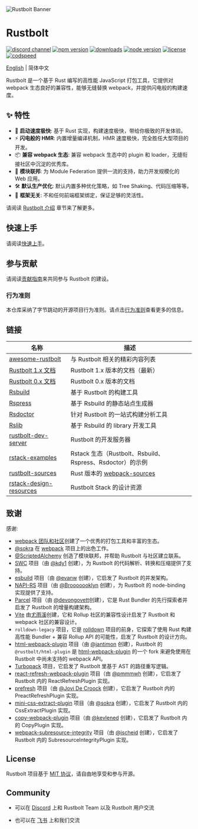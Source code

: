 <picture>
  <source media="(prefers-color-scheme: dark)" srcset="https://assets.rustbolt.dev/rustbolt/rustbolt-banner-plain-dark.png">
  <img alt="Rustbolt Banner" src="https://assets.rustbolt.dev/rustbolt/rustbolt-banner-plain-light.png">
</picture>

# Rustbolt

<p>
  <a href="https://discord.gg/79ZZ66GH9E"><img src="https://img.shields.io/badge/chat-discord-blue?style=flat-square&logo=discord&colorA=564341&colorB=EDED91" alt="discord channel" /></a>
  <a href="https://www.npmjs.com/package/@rustbolt/core?activeTab=versions"><img src="https://img.shields.io/npm/v/@rustbolt/core?style=flat-square&colorA=564341&colorB=EDED91" alt="npm version" /></a>
  <a href="https://npmcharts.com/compare/@rustbolt/core?minimal=true"><img src="https://img.shields.io/npm/dm/@rustbolt/core.svg?style=flat-square&colorA=564341&colorB=EDED91" alt="downloads" /></a>
  <a href="https://nodejs.org/en/about/previous-releases"><img src="https://img.shields.io/node/v/@rustbolt/core.svg?style=flat-square&colorA=564341&colorB=EDED91" alt="node version"></a>
  <a href="https://github.com/khulnasoft/rustbolt/blob/main/LICENSE"><img src="https://img.shields.io/badge/License-MIT-blue.svg?style=flat-square&colorA=564341&colorB=EDED91" alt="license" /></a>
  <a href="https://codspeed.io/khulnasoft/rustbolt"><img src="https://img.shields.io/endpoint?url=https%3A%2F%2Fcodspeed.io%2Fbadge.json&style=flat-square&colorA=564341&colorB=EDED91" alt="codspeed" /></a>
</p>

[English](./README.md) | 简体中文

Rustbolt 是一个基于 Rust 编写的高性能 JavaScript 打包工具，它提供对 webpack 生态良好的兼容性，能够无缝替换 webpack，并提供闪电般的构建速度。

## ✨ 特性

- 🚀 **启动速度极快**: 基于 Rust 实现，构建速度极快，带给你极致的开发体验。
- ⚡ **闪电般的 HMR**: 内置增量编译机制，HMR 速度极快，完全胜任大型项目的开发。
- 📦 **兼容 webpack 生态**: 兼容 webpack 生态中的 plugin 和 loader，无缝衔接社区中沉淀的优秀库。
- 🎨 **模块联邦**: 为 Module Federation 提供一流的支持，助力开发规模化的 Web 应用。
- 🛠️ **默认生产优化**: 默认内置多种优化策略，如 Tree Shaking、代码压缩等等。
- 🎯 **框架无关**: 不和任何前端框架绑定，保证足够的灵活性。

请阅读 [Rustbolt 介绍](https://rustbolt.dev/zh/guide/start/introduction) 章节来了解更多。

## 快速上手

请阅读[快速上手](https://rustbolt.dev/zh/guide/start/quick-start)。

## 参与贡献

请阅读[贡献指南](./CONTRIBUTING.md)来共同参与 Rustbolt 的建设。

### 行为准则

本仓库采纳了字节跳动的开源项目行为准则。请点击[行为准则](./CODE_OF_CONDUCT.md)查看更多的信息。

## 链接

| 名称                                                                                 | 描述                                                                         |
| ------------------------------------------------------------------------------------ | ---------------------------------------------------------------------------- |
| [awesome-rustbolt](https://github.com/khulnasoft/awesome-rustbolt)                    | 与 Rustbolt 相关的精彩内容列表                                                 |
| [Rustbolt 1.x 文档](https://rustbolt.dev/zh/)                                            | Rustbolt 1.x 版本的文档（最新）                                                |
| [Rustbolt 0.x 文档](https://v0.rustbolt.dev/zh/)                                         | Rustbolt 0.x 版本的文档                                                        |
| [Rsbuild](https://github.com/khulnasoft/rsbuild)                                  | 基于 Rustbolt 的构建工具                                                       |
| [Rspress](https://github.com/khulnasoft/rspress)                                  | 基于 Rsbuild 的静态站点生成器                                                |
| [Rsdoctor](https://github.com/khulnasoft/rsdoctor)                                | 针对 Rustbolt 的一站式构建分析工具                                             |
| [Rslib](https://github.com/khulnasoft/rslib)                                      | 基于 Rsbuild 的 library 开发工具                                             |
| [rustbolt-dev-server](https://github.com/khulnasoft/rustbolt-dev-server)              | Rustbolt 的开发服务器                                                          |
| [rstack-examples](https://github.com/rustbolt-contrib/rstack-examples)                 | Rstack 生态（Rustbolt、Rsbuild、Rspress、Rsdoctor）的示例                      |
| [rustbolt-sources](https://github.com/khulnasoft/rustbolt-sources)                    | Rust 版本的 [webpack-sources](https://www.npmjs.com/package/webpack-sources) |
| [rstack-design-resources](https://github.com/rustbolt-contrib/rstack-design-resources) | Rustbolt Stack 的设计资源                                                      |

## 致谢

感谢:

- [webpack 团队和社区](https://webpack.js.org/)创建了一个优秀的打包工具和丰富的生态。
- [@sokra](https://github.com/sokra) 在 [webpack](https://github.com/webpack/webpack) 项目上的出色工作。
- [@ScriptedAlchemy](https://github.com/ScriptedAlchemy) 创造了模块联邦，并帮助 Rustbolt 与社区建立联系。
- [SWC](https://swc.rs/) 项目（由 [@kdy1](https://github.com/kdy1) 创建），为 Rustbolt 的代码解析、转换和压缩提供了支持。
- [esbuild](https://github.com/evanw/esbuild) 项目（由 [@evanw](https://github.com/evanw) 创建），它启发了 Rustbolt 的并发架构。
- [NAPI-RS](https://github.com/napi-rs/napi-rs) 项目（由 [@Brooooooklyn](https://github.com/Brooooooklyn) 创建），为 Rustbolt 的 node-binding 实现提供了支持。
- [Parcel](https://github.com/parcel-bundler/parcel) 项目（由 [@devongovett](https://github.com/devongovett)创建），它是 Rust Bundler 的先行探索者并启发了 Rustbolt 的增量构建架构。
- [Vite](https://github.com/vitejs/vite) 由[尤雨溪](https://github.com/yyx990803)创建，它和 Rollup 社区的兼容性设计启发了 Rustbolt 和 webpack 社区的兼容设计。
- `rolldown-legacy` 项目，它是 [rolldown](https://github.com/rolldown) 项目的前身，它探索了使用 Rust 构建高性能 Bundler + 兼容 Rollup API 的可能性，启发了 Rustbolt 的设计方向。
- [html-webpack-plugin](https://github.com/jantimon/html-webpack-plugin) 项目（由 [@jantimon](https://github.com/jantimon) 创建），Rustbolt 的 `@rustbolt/html-plugin` 是 [html-webpack-plugin](https://github.com/jantimon/html-webpack-plugin) 的一个 fork 来避免使用在 Rustbolt 中尚未支持的 webpack API。
- [Turbopack](https://github.com/vercel/turbo) 项目，它启发了 Rustbolt 里基于 AST 的路径重写逻辑。
- [react-refresh-webpack-plugin](https://github.com/pmmmwh/react-refresh-webpack-plugin) 项目（由 [@pmmmwh](https://github.com/pmmmwh) 创建），它启发了 Rustbolt 内的 ReactRefreshPlugin 实现。
- [prefresh](https://github.com/preactjs/prefresh) 项目（由 [@Jovi De Croock](https://github.com/JoviDeCroock) 创建），它启发了 Rustbolt 内的 PreactRefreshPlugin 实现。
- [mini-css-extract-plugin](https://github.com/webpack-contrib/mini-css-extract-plugin) 项目（由 [@sokra](https://github.com/sokra) 创建），它启发了 Rustbolt 内的 CssExtractPlugin 实现。
- [copy-webpack-plugin](https://github.com/webpack-contrib/copy-webpack-plugin) 项目（由 [@kevlened](https://github.com/kevlened) 创建），它启发了 Rustbolt 内的 CopyPlugin 实现。
- [webpack-subresource-integrity](https://github.com/waysact/webpack-subresource-integrity) 项目（由 [@jscheid](https://github.com/jscheid) 创建），它启发了 Rustbolt 内的 SubresourceIntegrityPlugin 实现。

## License

Rustbolt 项目基于 [MIT 协议](https://github.com/khulnasoft/rustbolt/blob/main/LICENSE)，请自由地享受和参与开源。

## Community

- 可以在 [Discord](https://discord.gg/79ZZ66GH9E) 上和 Rustbolt Team 以及 Rustbolt 用户交流

- 也可以在 [飞书](https://applink.feishu.cn/client/chat/chatter/add_by_link?link_token=3c3vca77-bfc0-4ef5-b62b-9c5c9c92f1b4) 上和我们交流
